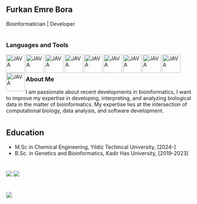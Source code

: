 ## Furkan Emre Bora

Bioinformatician | Developer 
#

### Languages and Tools
<img align="left" alt="JAVA" width="50px" src="https://cdn.jsdelivr.net/gh/devicons/devicon/icons/python/python-original.svg" />
<img align="left" alt="JAVA" width="50px" src="https://cdn.jsdelivr.net/gh/devicons/devicon/icons/linux/linux-original.svg" />
<img align="left" alt="JAVA" width="50px" src="https://cdn.jsdelivr.net/gh/devicons/devicon/icons/bash/bash-plain.svg" />
<img align="left" alt="JAVA" width="50px" src="https://cdn.jsdelivr.net/gh/devicons/devicon/icons/github/github-original.svg" />
<img align="left" alt="JAVA" width="50px" src="https://cdn.jsdelivr.net/gh/devicons/devicon/icons/pycharm/pycharm-original.svg" />
<img align="left" alt="JAVA" width="50px" src="https://cdn.jsdelivr.net/gh/devicons/devicon/icons/jupyter/jupyter-original-wordmark.svg" />
<img align="left" alt="JAVA" width="50px" src="https://cdn.jsdelivr.net/gh/devicons/devicon/icons/visualstudio/visualstudio-plain.svg" />
<img align="left" alt="JAVA" width="50px" src="https://cdn.jsdelivr.net/gh/devicons/devicon/icons/r/r-original.svg" />
<img align="left" alt="JAVA" width="50px" src="https://cdn.jsdelivr.net/gh/devicons/devicon/icons/csharp/csharp-original.svg" />
<img align="left" alt="JAVA" width="50px" src="https://cdn.jsdelivr.net/gh/devicons/devicon/icons/git/git-original.svg" />


<br />

#

### About Me

I am passionate about recent developments in bioinformatics, I want to improve my expertise in developing, interpreting, and analyzing biological data in the matter of bioinformatics. My expertise lies at the intersection of computational biology, data analysis, and software development.

#
## Education

- M.Sc in Chemical Engineering, Yildiz Techincal University, [2024-]
- B.Sc. in Genetics and Bioinformatics, Kadir Has University, [2019-2023]

#
![](http://github-profile-summary-cards.vercel.app/api/cards/stats?username=vn7n24fzkq&theme=gotham) ![](http://github-profile-summary-cards.vercel.app/api/cards/most-commit-language?username=Femrebora&theme=gotham)




#
![](http://github-profile-summary-cards.vercel.app/api/cards/profile-details?username=Femrebora&theme=gotham)

#
